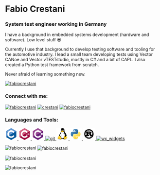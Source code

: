 <h1>Fabio Crestani</h1>
<h3>System test engineer working in Germany</h3>

<p align="left">
I have a background in embedded systems development (hardware and software). Low level stuff 😎️
</p>

<p align="left">
Currently I use that background to develop testing software and tooling for the automotive industry.
I lead a small team developing tests using Vector CANoe and Vector vTESTstudio, mostly in C# and a bit of CAPL.
I also created a Python test framework from scratch.
</p>

<p align="left">
Never afraid of learning something new.
</p>

<p align="left"> <a href="https://github.com/ryo-ma/github-profile-trophy"><img src="https://github-profile-trophy.vercel.app/?username=fabiocrestani" alt="fabiocrestani" /></a> </p>

<h3 align="left">Connect with me:</h3>
<p align="left">
<a href="https://dev.to/fabiocrestani" target="blank"><img align="center" src="https://raw.githubusercontent.com/rahuldkjain/github-profile-readme-generator/master/src/images/icons/Social/devto.svg" alt="fabiocrestani" height="30" width="40" /></a>
<a href="https://linkedin.com/in/crestani" target="blank"><img align="center" src="https://raw.githubusercontent.com/rahuldkjain/github-profile-readme-generator/master/src/images/icons/Social/linked-in-alt.svg" alt="crestani" height="30" width="40" /></a>
<a href="https://www.codechef.com/users/fabiocrestani" target="blank"><img align="center" src="https://cdn.jsdelivr.net/npm/simple-icons@3.1.0/icons/codechef.svg" alt="fabiocrestani" height="30" width="40" /></a>
</p>

<h3 align="left">Languages and Tools:</h3>
<p align="left"> <a href="https://www.cprogramming.com/" target="_blank" rel="noreferrer"> <img src="https://raw.githubusercontent.com/devicons/devicon/master/icons/c/c-original.svg" alt="c" width="40" height="40"/> </a> <a href="https://www.w3schools.com/cpp/" target="_blank" rel="noreferrer"> <img src="https://raw.githubusercontent.com/devicons/devicon/master/icons/cplusplus/cplusplus-original.svg" alt="cplusplus" width="40" height="40"/> </a> <a href="https://www.w3schools.com/cs/" target="_blank" rel="noreferrer"> <img src="https://raw.githubusercontent.com/devicons/devicon/master/icons/csharp/csharp-original.svg" alt="csharp" width="40" height="40"/> </a> <a href="https://git-scm.com/" target="_blank" rel="noreferrer"> <img src="https://www.vectorlogo.zone/logos/git-scm/git-scm-icon.svg" alt="git" width="40" height="40"/> </a> <a href="https://www.linux.org/" target="_blank" rel="noreferrer"> <img src="https://raw.githubusercontent.com/devicons/devicon/master/icons/linux/linux-original.svg" alt="linux" width="40" height="40"/> </a> <a href="https://www.python.org" target="_blank" rel="noreferrer"> <img src="https://raw.githubusercontent.com/devicons/devicon/master/icons/python/python-original.svg" alt="python" width="40" height="40"/> </a> <a href="https://www.rust-lang.org" target="_blank" rel="noreferrer"> <img src="https://raw.githubusercontent.com/devicons/devicon/master/icons/rust/rust-plain.svg" alt="rust" width="40" height="40"/> </a> <a href="https://www.wxwidgets.org/" target="_blank" rel="noreferrer"> <img src="https://upload.wikimedia.org/wikipedia/commons/b/bb/WxWidgets.svg" alt="wx_widgets" width="40" height="40"/> </a> </p>

<p><img align="left" src="https://github-readme-stats.vercel.app/api/top-langs?username=fabiocrestani&show_icons=true&locale=en&layout=compact" alt="fabiocrestani" /></p>

<p>&nbsp;<img align="center" src="https://github-readme-stats.vercel.app/api?username=fabiocrestani&show_icons=true&locale=en" alt="fabiocrestani" /></p>

<p><img align="center" src="https://github-readme-streak-stats.herokuapp.com/?user=fabiocrestani&" alt="fabiocrestani" /></p>

<p align="left"> <img src="https://komarev.com/ghpvc/?username=fabiocrestani&label=Profile%20views&color=0e75b6&style=flat" alt="fabiocrestani" /> </p>
